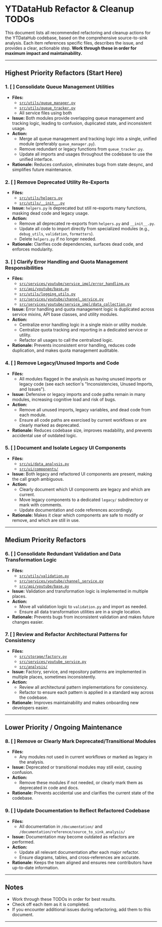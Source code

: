 # YTDataHub Refactor & Cleanup TODOs

This document lists all recommended refactoring and cleanup actions for the YTDataHub codebase, based on the comprehensive source-to-sink analysis. Each item references specific files, describes the issue, and provides a clear, actionable step. **Work through these in order for maximum impact and maintainability.**

---

## Highest Priority Refactors (Start Here)

### 1. [ ] **Consolidate Queue Management Utilities**
- **Files:**
  - [`src/utils/queue_manager.py`](../../../src/utils/queue_manager.py)
  - [`src/utils/queue_tracker.py`](../../../src/utils/queue_tracker.py)
  - All service files using both
- **Issue:** Both modules provide overlapping queue management and tracking logic, leading to confusion, duplicated state, and inconsistent usage.
- **Action:**
  - Merge all queue management and tracking logic into a single, unified module (preferably `queue_manager.py`).
  - Remove redundant or legacy functions from `queue_tracker.py`.
  - Update all imports and usages throughout the codebase to use the unified interface.
- **Rationale:** Reduces confusion, eliminates bugs from state desync, and simplifies future maintenance.

### 2. [ ] **Remove Deprecated Utility Re-Exports**
- **Files:**
  - [`src/utils/helpers.py`](../../../src/utils/helpers.py)
  - [`src/utils/__init__.py`](../../../src/utils/__init__.py)
- **Issue:** `helpers.py` is deprecated but still re-exports many functions, masking dead code and legacy usage.
- **Action:**
  - Remove all deprecated re-exports from `helpers.py` and `__init__.py`.
  - Update all code to import directly from specialized modules (e.g., `debug_utils`, `validation`, `formatters`).
  - Delete `helpers.py` if no longer needed.
- **Rationale:** Clarifies code dependencies, surfaces dead code, and enforces modularity.

### 3. [ ] **Clarify Error Handling and Quota Management Responsibilities**
- **Files:**
  - [`src/services/youtube/service_impl/error_handling.py`](../../../src/services/youtube/service_impl/error_handling.py)
  - [`src/api/youtube/base.py`](../../../src/api/youtube/base.py)
  - [`src/utils/logging_utils.py`](../../../src/utils/logging_utils.py)
  - [`src/services/youtube/channel_service.py`](../../../src/services/youtube/channel_service.py)
  - [`src/services/youtube/service_impl/data_collection.py`](../../../src/services/youtube/service_impl/data_collection.py)
- **Issue:** Error handling and quota management logic is duplicated across service mixins, API base classes, and utility modules.
- **Action:**
  - Centralize error handling logic in a single mixin or utility module.
  - Centralize quota tracking and reporting in a dedicated service or utility.
  - Refactor all usages to call the centralized logic.
- **Rationale:** Prevents inconsistent error handling, reduces code duplication, and makes quota management auditable.

### 4. [ ] **Remove Legacy/Unused Imports and Code**
- **Files:**
  - All modules flagged in the analysis as having unused imports or legacy code (see each section's "Inconsistencies, Unused Imports, and Issues").
- **Issue:** Defensive or legacy imports and code paths remain in many modules, increasing cognitive load and risk of bugs.
- **Action:**
  - Remove all unused imports, legacy variables, and dead code from each module.
  - Ensure all code paths are exercised by current workflows or are clearly marked as deprecated.
- **Rationale:** Reduces codebase size, improves readability, and prevents accidental use of outdated logic.

### 5. [ ] **Document and Isolate Legacy UI Components**
- **Files:**
  - [`src/ui/data_analysis.py`](../../../src/ui/data_analysis.py)
  - [`src/ui/components/`](../../../src/ui/components/)
- **Issue:** Both legacy and refactored UI components are present, making the call graph ambiguous.
- **Action:**
  - Clearly document which UI components are legacy and which are current.
  - Move legacy components to a dedicated `legacy/` subdirectory or mark with comments.
  - Update documentation and code references accordingly.
- **Rationale:** Makes it clear which components are safe to modify or remove, and which are still in use.

---

## Medium Priority Refactors

### 6. [ ] **Consolidate Redundant Validation and Data Transformation Logic**
- **Files:**
  - [`src/utils/validation.py`](../../../src/utils/validation.py)
  - [`src/services/youtube/channel_service.py`](../../../src/services/youtube/channel_service.py)
  - [`src/api/youtube/base.py`](../../../src/api/youtube/base.py)
- **Issue:** Validation and transformation logic is implemented in multiple places.
- **Action:**
  - Move all validation logic to `validation.py` and import as needed.
  - Ensure all data transformation utilities are in a single location.
- **Rationale:** Prevents bugs from inconsistent validation and makes future changes easier.

### 7. [ ] **Review and Refactor Architectural Patterns for Consistency**
- **Files:**
  - [`src/storage/factory.py`](../../../src/storage/factory.py)
  - [`src/services/youtube_service.py`](../../../src/services/youtube_service.py)
  - [`src/analysis/`](../../../src/analysis/)
- **Issue:** Factory, service, and repository patterns are implemented in multiple places, sometimes inconsistently.
- **Action:**
  - Review all architectural pattern implementations for consistency.
  - Refactor to ensure each pattern is applied in a standard way across the codebase.
- **Rationale:** Improves maintainability and makes onboarding new developers easier.

---

## Lower Priority / Ongoing Maintenance

### 8. [ ] **Remove or Clearly Mark Deprecated/Transitional Modules**
- **Files:**
  - Any modules not used in current workflows or marked as legacy in the analysis.
- **Issue:** Deprecated or transitional modules may still exist, causing confusion.
- **Action:**
  - Remove these modules if not needed, or clearly mark them as deprecated in code and docs.
- **Rationale:** Prevents accidental use and clarifies the current state of the codebase.

### 9. [ ] **Update Documentation to Reflect Refactored Codebase**
- **Files:**
  - All documentation in `/documentation/` and `/documentation/reference/source_to_sink_analysis/`
- **Issue:** Documentation may become outdated as refactors are performed.
- **Action:**
  - Update all relevant documentation after each major refactor.
  - Ensure diagrams, tables, and cross-references are accurate.
- **Rationale:** Keeps the team aligned and ensures new contributors have up-to-date information.

---

## Notes
- Work through these TODOs in order for best results.
- Check off each item as it is completed.
- If you encounter additional issues during refactoring, add them to this document.

--- 